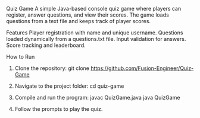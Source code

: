 Quiz Game
A simple Java-based console quiz game where players can register, answer questions, and view their scores. The game loads questions from a text file and keeps track of player scores.

Features
Player registration with name and unique username.
Questions loaded dynamically from a questions.txt file.
Input validation for answers.
Score tracking and leaderboard.


How to Run
1. Clone the repository:
  git clone https://github.com/Fusion-Engineer/Quiz-Game

2. Navigate to the project folder:
   cd quiz-game

3. Compile and run the program:
   javac QuizGame.java
   java QuizGame

4. Follow the prompts to play the quiz.
